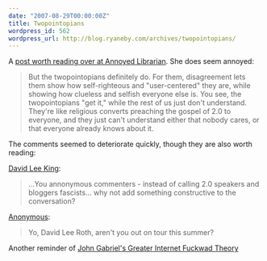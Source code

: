 ```yaml
---
date: "2007-08-29T00:00:00Z"
title: Twopointopians
wordpress_id: 562
wordpress_url: http://blog.ryaneby.com/archives/twopointopians/
---
```

A <a href="http://annoyedlibrarian.blogspot.com/2007/08/cult-of-twopointopia.html">post worth reading over at Annoyed Librarian</a>. She does seem annoyed:

<blockquote>But the twopointopians definitely do. For them, disagreement lets them show how self-righteous and "user-centered" they are, while showing how clueless and selfish everyone else is. You see, the twopointopians "get it," while the rest of us just don't understand. They're like religious converts preaching the gospel of 2.0 to everyone, and they just can't understand either that nobody cares, or that everyone already knows about it.</blockquote>

The comments seemed to deteriorate quickly, though they are also worth reading:

<a href="http://annoyedlibrarian.blogspot.com/2007/08/cult-of-twopointopia.html#comment-3355595356266438053">David Lee King</a>:

<blockquote>...You annonymous commenters - instead of calling 2.0 speakers and bloggers fascists... why not add something constructive to the conversation?</blockquote>

<a href="http://annoyedlibrarian.blogspot.com/2007/08/cult-of-twopointopia.html#comment-5115017899105098740">Anonymous</a>:

<blockquote>Yo, David Lee Roth, aren't you out on tour this summer?</blockquote>

Another reminder of <a href="http://www.penny-arcade.com/comic/2004/03/19">John Gabriel's Greater Internet Fuckwad Theory</a>
